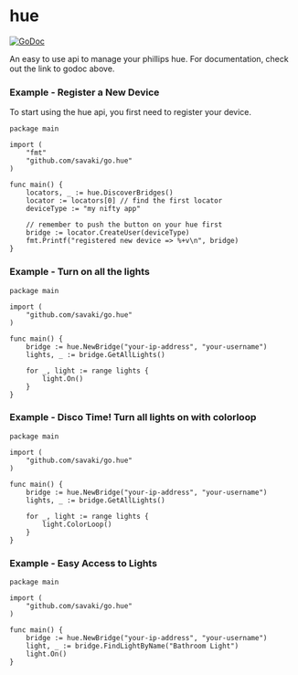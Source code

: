 hue
===

[![GoDoc](http://godoc.org/github.com/savaki/hue?status.png)](http://godoc.org/github.com/savaki/hue)

An easy to use api to manage your phillips hue.  For documentation, check out the link to godoc above.

### Example - Register a New Device

To start using the hue api, you first need to register your device.

```
package main

import (
	"fmt"
	"github.com/savaki/go.hue"
)

func main() {
	locators, _ := hue.DiscoverBridges()
	locator := locators[0] // find the first locator
	deviceType := "my nifty app"
	
	// remember to push the button on your hue first
	bridge := locator.CreateUser(deviceType)
	fmt.Printf("registered new device => %+v\n", bridge)
}
```

### Example - Turn on all the lights

```
package main

import (
	"github.com/savaki/go.hue"
)

func main() {
	bridge := hue.NewBridge("your-ip-address", "your-username")
	lights, _ := bridge.GetAllLights()
	
	for _, light := range lights {
		light.On()
	}
}

```

### Example - Disco Time!  Turn all lights on with colorloop

```
package main

import (
	"github.com/savaki/go.hue"
)

func main() {
	bridge := hue.NewBridge("your-ip-address", "your-username")
	lights, _ := bridge.GetAllLights()
	
	for _, light := range lights {
		light.ColorLoop()
	}
}

```

### Example - Easy Access to Lights

```
package main

import (
	"github.com/savaki/go.hue"
)

func main() {
	bridge := hue.NewBridge("your-ip-address", "your-username")
	light, _ := bridge.FindLightByName("Bathroom Light")
	light.On()
}

```

